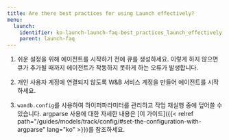 ```yaml
---
title: Are there best practices for using Launch effectively?
menu:
  launch:
    identifier: ko-launch-launch-faq-best_practices_launch_effectively
    parent: launch-faq
---
```


1. 쉬운 설정을 위해 에이전트를 시작하기 전에 큐를 생성하세요. 이렇게 하지 않으면 큐가 추가될 때까지 에이전트가 작동하지 못하게 하는 오류가 발생합니다.

2. 개인 사용자 계정에 연결되지 않도록 W&B 서비스 계정을 만들어 에이전트를 시작하세요.

3. `wandb.config`를 사용하여 하이퍼파라미터를 관리하고 작업 재실행 중에 덮어쓸 수 있습니다. argparse 사용에 대한 자세한 내용은 [이 가이드]({{< relref path="/guides/models/track/config/#set-the-configuration-with-argparse" lang="ko" >}})를 참조하세요.
